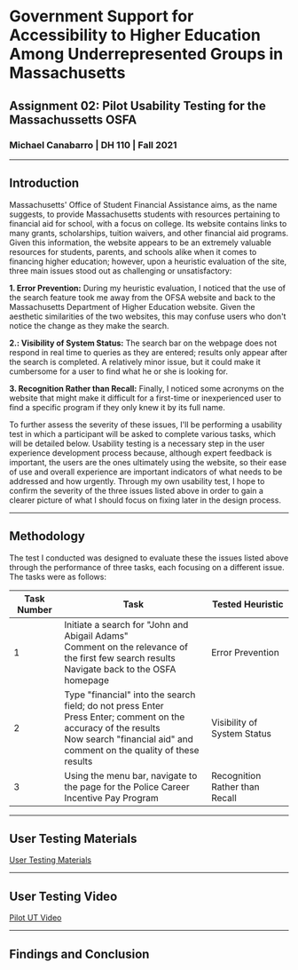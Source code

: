 # Government Support for Accessibility to Higher Education Among Underrepresented Groups in Massachusetts
## Assignment 02: Pilot Usability Testing for the Massachussetts OSFA
### Michael Canabarro | DH 110 | Fall 2021

---

## Introduction

Massachusetts' Office of Student Financial Assistance aims, as the name suggests, to provide Massachusetts students with resources pertaining to financial aid for school, with a focus on college. Its website contains links to many grants, scholarships, tuition waivers, and other financial aid programs. Given this information, the website appears to be an extremely valuable resources for students, parents, and schools alike when it comes to financing higher education; however, upon a heuristic evaluation of the site, three main issues stood out as challenging or unsatisfactory:

**1. Error Prevention:** During my heuristic evaluation, I noticed that the use of the search feature took me away from the OFSA website and back to the Massachusetts Department of Higher Education website. Given the aesthetic similarities of the two websites, this may confuse users who don't notice the change as they make the search.

**2.: Visibility of System Status:** The search bar on the webpage does not respond in real time to queries as they are entered; results only appear after the search is completed. A relatively minor issue, but it could make it cumbersome for a user to find what he or she is looking for.

**3. Recognition Rather than Recall:** Finally, I noticed some acronyms on the website that might make it difficult for a first-time or inexperienced user to find a specific program if they only knew it by its full name.

To further assess the severity of these issues, I'll be performing a usability test in which a participant will be asked to complete various tasks, which will be detailed below. Usability testing is a necessary step in the user experience development process because, although expert feedback is important, the users are the ones ultimately using the website, so their ease of use and overall experience are important indicators of what needs to be addressed and how urgently. Through my own usability test, I hope to confirm the severity of the three issues listed above in order to gain a clearer picture of what I should focus on fixing later in the design process.

---

## Methodology

The test I conducted was designed to evaluate these the issues listed above through the performance of three tasks, each focusing on a different issue. The tasks were as follows:

|Task Number|Task|Tested Heuristic|
|---|---|---|
|1|Initiate a search for "John and Abigail Adams"<br>Comment on the relevance of the first few search results<br>Navigate back to the OSFA homepage|Error Prevention|
|2|Type "financial" into the search field; do not press Enter<br>Press Enter; comment on the accuracy of the results<br>Now search "financial aid" and comment on the quality of these results|Visibility of System Status|
|3|Using the menu bar, navigate to the page for the Police Career Incentive Pay Program|Recognition Rather than Recall|

---

## User Testing Materials

[User Testing Materials](https://docs.google.com/forms/d/e/1FAIpQLScFeTBZxnV9dVeSD4wd7JMWjtbUD0PmKyqynDnDGyPlq5J4GA/viewform?usp=sf_link)

---

## User Testing Video

[Pilot UT Video](https://drive.google.com/file/d/15R6RJ9i_sYgFMV09IFq-oxg4UmqWm9RP/view?usp=sharing)

---

## Findings and Conclusion
